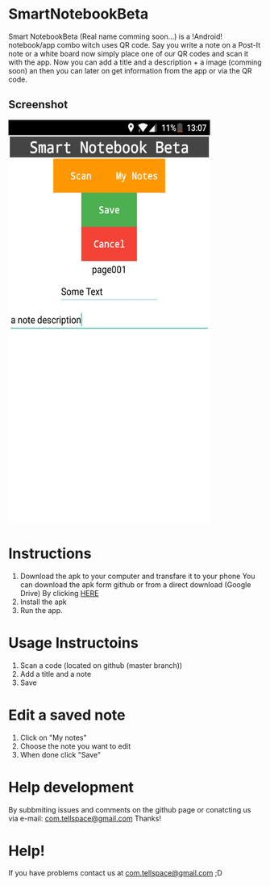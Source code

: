 # SmartNotebookBeta

Smart NotebookBeta (Real name comming soon...) is a !Android! notebook/app combo witch uses QR code. Say you write a note on a Post-It note or a white board now simply place one of our QR codes and scan it with the app. Now you can add a title and a description + a image (comming soon) an then you can later on get information from the app or via the QR code.
## Screenshot

<img src="Screenshot_20170528-130754.png" width="400px" height="800px">

# Instructions

1. Download the apk to your computer and transfare it to your phone
You can download the apk form github or from a direct download (Google Drive) By clicking <a href="https://drive.google.com/uc?export=download&id=0B6FSSEN7obfyOFlKMlhwSG5ZOG8"> HERE </a> 
2. Install the apk
3. Run the app.

# Usage Instructoins

1. Scan a code (located on github (master branch))
2. Add a title and a note
3. Save

# Edit a saved note

1. Click on "My notes"
2. Choose the note you want to edit
3. When done click "Save"

# Help development

By subbmiting issues and comments on the github page or conatcting us via e-mail:
com.tellspace@gmail.com Thanks!

# Help!

If you have problems contact us at com.tellspace@gmail.com ;D

